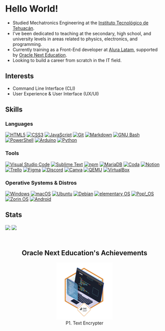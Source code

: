   # Hello World!

   - Studied Mechatronics Engineering at the [Instituto Tecnológico de Tehuacán](http://www.ittehuacan.edu.mx/).
  - I've been dedicated to teaching at the secondary, high school, and university levels in areas related to physics, electronics, and programming.
  - Currently training as a Front-End developer at [Alura Latam](https://www.aluracursos.com/), supported by [Oracle Next Education](https://www.oracle.com/mx/education/oracle-next-education/).
  - Looking to build a career from scratch in the IT field.

   ## Interests
  - Command Line Interface (CLI)
  - User Experience & User Interface (UX/UI)

  ## Skills
  ### Languages
  <div>
    <a href="#"><img height="32" width="32" src="https://cdn.simpleicons.org/html5" title="HTML5" alt="HTML5"></a>
    <a href="#"><img height="32" width="32" src="https://cdn.simpleicons.org/css3" title="CSS3" alt="CSS3"></a>
    <a href="#"><img height="32" width="32" src="https://cdn.simpleicons.org/javascript" title="JavaScript" alt="JavaScript"></a>
    <a href="#"><img height="32" width="32" src="https://cdn.simpleicons.org/git" title="Git" alt="Git"></a>
    <a href="#"><img height="32" width="32" src="https://cdn.simpleicons.org/markdown/e6edf3" title="Markdown" alt="Markdown"></a>
    <a href="#"><img height="32" width="32" src="https://cdn.simpleicons.org/gnubash" title="GNU Bash" alt="GNU Bash"></a>
    <a href="#"><img height="32" width="32" src="https://cdn.simpleicons.org/powershell" title="PowerShell" alt="PowerShell"></a>
    <a href="#"><img height="32" width="32" src="https://cdn.simpleicons.org/arduino" title="Arduino" alt="Arduino"></a>
    <a href="#"><img height="32" width="32" src="https://cdn.simpleicons.org/python" title="Python" alt="Python"></a>
  </div>

  ### Tools
  <div>
    <a href="#"><img height="32" width="32" src="https://cdn.simpleicons.org/visualstudiocode" title="Visual Studio Code" alt="Visual Studio Code"></a>
    <a href="#"><img height="32" width="32" src="https://cdn.simpleicons.org/sublimetext" title="Sublime Text" alt="Sublime Text"></a>
    <a href="#"><img height="32" width="32" src="https://cdn.simpleicons.org/npm" title="npm" alt="npm"></a>
    <a href="#"><img height="32" width="32" src="https://cdn.simpleicons.org/mariadb/008cb7" title="MariaDB" alt="MariaDB"></a>
    <a href="#"><img height="32" width="32" src="https://cdn.simpleicons.org/coda" title="Coda" alt="Coda"></a>
    <a href="#"><img height="32" width="32" src="https://cdn.simpleicons.org/notion/e6edf3" title="Notion" alt="Notion"></a>
    <a href="#"><img height="32" width="32" src="https://cdn.simpleicons.org/trello" title="Trello" alt="Trello"></a>
    <a href="#"><img height="32" width="32" src="https://cdn.simpleicons.org/figma" title="Figma" alt="Figma"></a>
    <a href="#"><img height="32" width="32" src="https://cdn.simpleicons.org/discord" title="Discord" alt="Discord"></a>
    <a href="#"><img height="32" width="32" src="https://cdn.simpleicons.org/canva" title="Canva" alt="Canva"></a>
    <a href="#"><img height="32" width="32" src="https://cdn.simpleicons.org/qemu" title="QEMU" alt="QEMU"></a>
    <a href="#"><img height="32" width="32" src="https://cdn.simpleicons.org/virtualbox/2a67ad" title="VirtualBox" alt="VirtualBox"></a>
  </div>

  ### Operative Systems & Distros
  <div>
    <a href="#"><img height="32" width="32" src="https://cdn.simpleicons.org/windows" title="Windows" alt="Windows"></a>
    <a href="#"><img height="32" width="32" src="https://cdn.simpleicons.org/macos/e6edf3" title="macOS" alt="macOS"></a>
    <a href="#"><img height="32" width="32" src="https://cdn.simpleicons.org/ubuntu" title="Ubuntu" alt="Ubuntu"></a>
    <a href="#"><img height="32" width="32" src="https://cdn.simpleicons.org/debian" title="Debian" alt="Debian"></a>
    <a href="#"><img height="32" width="32" src="https://cdn.simpleicons.org/elementary" title="elementary OS" alt="elementary OS"></a>
    <a href="#"><img height="32" width="32" src="https://cdn.simpleicons.org/popos" title="Pop!_OS" alt="Pop!_OS"></a>
    <a href="#"><img height="32" width="32" src="https://cdn.simpleicons.org/zorin" title="Zorin OS" alt="Zorin OS"></a>
    <a href="#"><img height="32" width="32" src="https://cdn.simpleicons.org/android" title="Android" alt="Android"></a>
  </div>
  
   ## Stats
  <a href="#"><img height=192 align="center" src="https://github-readme-stats.vercel.app/api?username=juliopzsosa&show_icons=true&theme=github_dark" /></a>
  <a href="#"><img height=192 align="center" src="https://github-readme-stats.vercel.app/api/top-langs?username=juliopzsosa&theme=github_dark&layout=compact&langs_count=8&card_width=320" /></a>

  <br>
  
  <h2 align="center">Oracle Next Education's Achievements</h2>
  <div align="center">
    <figure>
      <a href="https://juliopzsosa.github.io/Ciphage/"><img height="180" width="180" src="https://raw.githubusercontent.com/juliopzsosa/juliopzsosa/main/cms_files_10224_1671210503Prancheta_3.png" title="Project 1. Text Encrypter" alt="P1. Text Encrypter"></a><br>
      <figcaption>P1. Text Encrypter</figcaption>
    </figure>
  </div>
  <br>
